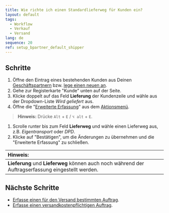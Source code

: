 ```yaml
---
title: Wie richte ich einen Standardlieferweg für Kunden ein?
layout: default
tags:
  - Workflow
  - Verkauf
  - Versand
lang: de
sequence: 20
ref: setup_bpartner_default_shipper
---
```


## Schritte
1. Öffne den Eintrag eines bestehenden Kunden aus Deinen [Geschäftspartnern](Menu) bzw. [lege einen neuen an](Neuer_Geschaeftspartner_Kunde).
1. Gehe zur Registerkarte "Kunde" unten auf der Seite.
1. Klicke doppelt auf das Feld **Lieferung** der Kundenzeile und wähle aus der Dropdown-Liste *Wird geliefert* aus.
1. Öffne die "[Erweiterte Erfassung](Ansichten)" aus dem [Aktionsmenü](AktionStarten).
 >**Hinweis:** Drücke `Alt` + `E` / `⌥ alt` + `E`.

1. Scrolle runter bis zum Feld **Lieferweg** und wähle einen Lieferweg aus, z.B. *Eigentransport* oder *DPD*.
1. Klicke auf "Bestätigen", um die Änderungen zu übernehmen und die "Erweiterte Erfassung" zu schließen.

| **Hinweis:** |
| :--- |
| **Lieferung** und **Lieferweg** können auch noch während der Auftragserfassung eingestellt werden. |

## Nächste Schritte
- [Erfasse einen für den Versand bestimmten Auftrag](Auftrag_erfassen_Versand).
- [Erfasse einen versandkostenpflichtigen Auftrag](Auftrag_erfassen_Versandkosten).
